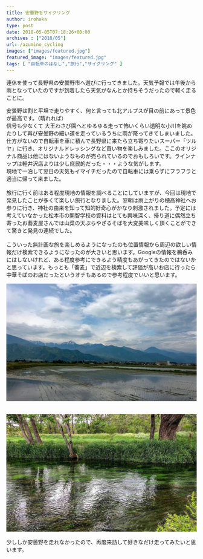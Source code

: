 ```yaml
---
title: 安曇野をサイクリング
author: irohaka
type: post
date: 2018-05-05T07:18:26+00:00
archives : ["2018/05"]
url: /azumino_cycling
images: ["images/featured.jpg"]
featured_image: "images/featured.jpg"
tags: [ "自転車のはなし","旅行","サイクリング" ]
---
```


連休を使って長野県の安曇野市へ遊びに行ってきました。天気予報では午後から雨となっていたのですが到着したら天気がなんとか持ちそうだったので軽く走ることに。<!--more-->

安曇野は割と平坦で走りやすく、何と言っても北アルプスが目の前にあって景色が最高です。（晴れれば）  
信号も少なくて
大王わさび園へとゆるゆる走って怖いくらい透明な小川を眺めたりして再び安曇野の細い道を走っているうちに雨が降ってきてしまいました。  
仕方がないので自転車を車に積んで長野県に来たら立ち寄りたいスーパー「ツルヤ」に行き、オリジナルドレッシングなど買い物を楽しみました。ここのオリジナル商品は他にはないようなものが売られているのでおもしろいです。ラインナップは軽井沢店よりは少し庶民的だった・・・ような気がします。  
現地で一泊して翌日の天気もイマイチだったので自転車には乗らずにフラフラと適当に帰って来ました。  
<br>
旅行に行く前はある程度現地の情報を調べることにしていますが、今回は現地で発見したことが多くて楽しい旅行となりました。翌朝は雨上がりの穂高神社へお参りに行き、神社の由来を知って知的好奇心がかなり刺激されました。予定には考えていなかった松本市の開智学校の資料はとても興味深く、帰り道に偶然立ち寄ったお蕎麦屋さんでは山菜の天ぷらやざるそばを大変美味しく頂くことができて驚きと発見の連続でした。  
<br>
こういった無計画な旅を楽しめるようになったのも位置情報から周辺の欲しい情報だけ検索できるようになったのが大きいと思います。Googleの情報を鵜呑みにはしないけれど、ある程度参考にできるよう精度もあがってきたのではないかと思っています。もっとも「蕎麦」で近辺を検索して評価が高いお店に行ったら中華そばのお店だったというオチもあるので参考程度でいいと思います。
&nbsp; <br>

![田植えのシーズンでした。](images/201805azumino01.jpg)  
&nbsp; <br>

![安曇野大王わさび園](images/201805azumino02.jpg)  


少ししか安曇野を走れなかったので、再度来訪して好きなだけ走ってみたいと思います。